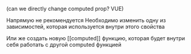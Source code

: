 (can we directly change computed prop? VUE)

Напрямую не рекомендуется
Необходимо изменить одну из зависимостей, которая используется внутри этого свойства

Или же создать новую [[computed]] функцию, которая будет внутри себя работать с другой computed функцией